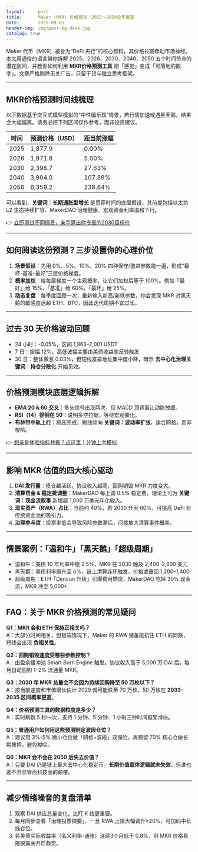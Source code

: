 ```yaml
---
layout:     post
title:      Maker (MKR) 价格预测：2025～2050全年展望
date:       2025-09-05
header-img: img/post-bg-desk.jpg
catalog: true
---
```


Maker 代币（MKR）被誉为“DeFi 央行”的核心燃料，其价格长期牵动市场神经。本文用通俗的语言带你拆解 2025、2026、2030、2040、2050 五个时间节点的潜在区间，并教你如何利用 **MKR价格预测工具** 把「感觉」变成「可落地的数字」。文章严格剔除无关广告，只留干货与独立思考框架。

---

## MKR价格预测时间线梳理

以下数据基于交互式模型模拟的“中性偏乐观”情景，若行情加速或遇黑天鹅，结果会大幅偏离。请务必把下列区间仅作参考，而非投资建议。

| 时间 | 预测价格（USD） | 距当前涨幅 |
|------|----------------|------------|
| 2025 | 1,877.9        | 0.00%      |
| 2026 | 1,971.8        | 5.00%      |
| 2030 | 2,396.7        | 27.63%     |
| 2040 | 3,904.0        | 107.89%    |
| 2050 | 6,359.2        | 238.64%    |

可以看到，**关键词：长期通胀型增长** 是贯穿时间的底层假设，其前提包括以太坊 L2 生态持续扩容、MakerDAO 治理健康、宏观资金利率温和下行。

👉 [立即测试不同情景，亲手算出你专属的2030目标价](https://okxdog.com/)

---

## 如何阅读这份预测？三步设置你的心理价位

1. **场景假设**：先用 0%、5%、10%、20% 四种保守/激进参数跑一遍，形成“最坏-基准-最好”三层价格梯度。  
2. **概率加权**：给每层梯度一个主观概率，让它们加权后等于 100%。例如「最好」给 15%，「基准」给 60%，「最坏」给 25%。  
3. **动态复盘**：每季度回顾一次，重新输入新高/新低参数，你会发现 MKR 对黑天鹅的敏感度远超 ETH、BTC，因此迭代周期不宜过长。

---

## 过去 30 天价格波动回顾

- 24 小时：-0.05%，区间 1,863–2,001 USDT  
- 7 日：振幅 12%，高低波幅主要由美债收益率反转触发  
- 30 日：整体微涨 0.03%，但短线富豪地址集中度小降，暗示 **去中心化治理关键词：持仓分散化** 开始见效。

---

## 价格预测模块底层逻辑拆解

- **EMA 20 & 60 交叉**：多头信号出现两次，但 MACD 顶背离让动能放缓。  
- **RSI（14）徘徊在 50**：说明多空拉锯，等待宏观催化。  
- **布林带中轨上行**：挤压完成，短线倾向 **关键词：波动率扩张**，适合网格，而非梭哈。

👉 [想亲身体验指标共振？点这里 1 分钟上手模拟](https://okxdog.com/)

---

## 影响 MKR 估值的四大核心驱动

1. **DAI 发行量**：债仓越活跃，协议收入越高，回购销毁 MKR 力度变大。  
2. **清算罚金 & 稳定费调整**：MakerDAO 每上调 0.5% 稳定费，理论上可为 **关键词：现金流叙事** 新增超 1,000 万美元年化收入。  
3. **现实资产（RWA）占比**：当前约 40%，若 2030 升至 60%，可提高 DeFi 对传统资金池的吸引力。  
4. **治理参与度**：投票率低会导致风险参数滞后，间接放大清算事件概率。

---

## 情景案例：「温和牛」「黑天鹅」「超级周期」

- 温和牛：美债 10 年利率中枢 2.5%，MKR 在 2030 触及 2,400–2,800 美元  
- 黑天鹅：美债利率飙升至 6%，链上清算连环触发，价格或重回 1,200–1,400  
- 超级周期：ETH「Dencun 升级」引爆费用燃烧，MakerDAO 吃掉 30% 现金流，MKR 冲至 5,000+

---

## FAQ：关于 MKR 价格预测的常见疑问

**Q1：MKR 会和 ETH 保持正相关吗？**  
A：大部分时间相关，但极端情况下，Maker 的 RWA 储备能抗住 ETH 的同跌，短线会出现 **负相关性**。

**Q2：回购销毁速度受哪些参数控制？**  
A：由盈余缓冲池 Smart Burn Engine 触发。协议收入高于 5,000 万 DAI 后，每月自动回购 1–2% 流通量 MKR。

**Q3：2030 年 MKR 总量会不会因为持续回购降至 50 万枚以下？**  
A：按当前速度和市值增长估计 2029 就可能跌至 70 万枚，50 万枚在 **2033–2035 区间概率更高**。

**Q4：价格预测工具的数据粒度是多少？**  
A：实时刷新 5 秒一次，支持 1 分钟、5 分钟、1 小时三种时间框架滑块。

**Q5：普通用户如何用这些预测制定波段仓位？**  
A：建议用 3%-5% 微小仓位做「网格+波段」双保险，再预留 70% 核心仓做长期质押，避免梭哈。

**Q6：MKR 会不会在 2050 后失去价值？**  
A：只要 DAI 仍是链上最大去中心化稳定币，**长期价值载体逻辑就未失效**，但谁也逃不开监管面科技面的颠覆。

---

## 减少情绪噪音的复盘清单

1. 观察 DAI 供应总量变化，比盯 K 线更重要。  
2. 每月同步查看「治理投票摘要」，一旦 RWA 上限大幅调升≥20%，可加码中长线仓位。  
3. 若美债实际收益率（名义利率-通胀）连续3个月低于 0.8%，则 MKR 价格易摆脱震荡开启趋势。